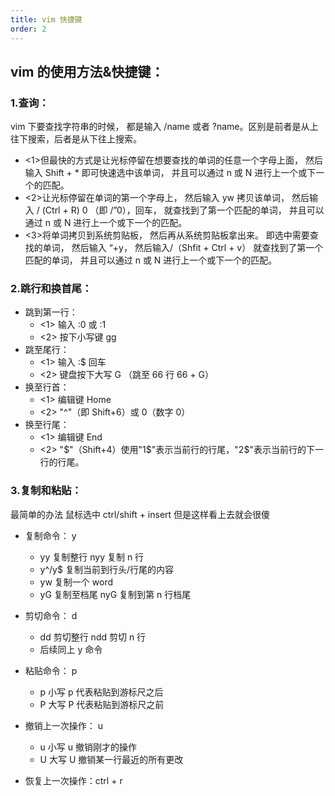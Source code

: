 ```yaml
---
title: vim 快捷键
order: 2
---
```


## vim 的使用方法&快捷键：

### 1.查询：

vim 下要查找字符串的时候， 都是输入 /name 或者 ?name。区别是前者是从上往下搜索，后者是从下往上搜索。

- <1>但最快的方式是让光标停留在想要查找的单词的任意一个字母上面， 然后输入 Shift + \* 即可快速选中该单词，
  并且可以通过 n 或 N 进行上一个或下一个的匹配。
- <2>让光标停留在单词的第一个字母上， 然后输入 yw 拷贝该单词， 然后输入 / (Ctrl + R) 0 （即 /”0），回车，
  就查找到了第一个匹配的单词， 并且可以通过 n 或 N 进行上一个或下一个的匹配。
- <3>将单词拷贝到系统剪贴板， 然后再从系统剪贴板拿出来。 即选中需要查找的单词， 然后输入 “+y， 然后输入/（Shfit + Ctrl + v）
  就查找到了第一个匹配的单词， 并且可以通过 n 或 N 进行上一个或下一个的匹配。

### 2.跳行和换首尾：

- 跳到第一行：
  - <1> 输入 :0 或 :1
  - <2> 按下小写键 gg
- 跳至尾行：
  - <1> 输入 :$ 回车
  - <2> 键盘按下大写 G （跳至 66 行 66 + G）
- 换至行首：
  - <1> 编辑键 Home
  - <2> "^"（即 Shift+6）或 0（数字 0）
- 换至行尾：
  - <1> 编辑键 End
  - <2> "$"（Shift+4）使用"1$"表示当前行的行尾，"2$"表示当前行的下一行的行尾。

### 3.复制和粘贴：

最简单的办法 鼠标选中 ctrl/shift + insert 但是这样看上去就会很傻

- 复制命令： y

  - yy 复制整行 nyy 复制 n 行
  - y^/y$ 复制当前到行头/行尾的内容
  - yw 复制一个 word
  - yG 复制至档尾 nyG 复制到第 n 行档尾

- 剪切命令： d

  - dd 剪切整行 ndd 剪切 n 行
  - 后续同上 y 命令

- 粘贴命令： p

  - p 小写 p 代表粘贴到游标尺之后
  - P 大写 P 代表粘贴到游标尺之前

- 撤销上一次操作： u

  - u 小写 u 撤销刚才的操作
  - U 大写 U 撤销某一行最近的所有更改

- 恢复上一次操作：ctrl + r
